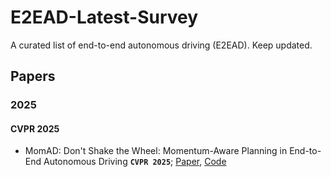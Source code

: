 # E2EAD-Latest-Survey
A curated list of end-to-end autonomous driving (E2EAD). Keep updated. 

## Papers
### 2025
#### CVPR 2025
* MomAD: Don't Shake the Wheel: Momentum-Aware Planning in End-to-End Autonomous Driving __`CVPR 2025`__; [Paper](https://arxiv.org/abs/2503.03125), [Code](https://github.com/adept-thu/MomAD)
